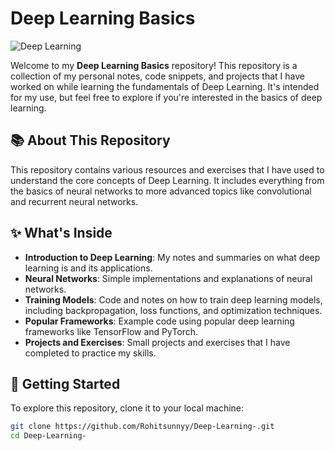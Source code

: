 # Deep Learning Basics

![Deep Learning](https://media.giphy.com/media/26tn33aiTi1jkl6H6/giphy.gif)

Welcome to my **Deep Learning Basics** repository! This repository is a collection of my personal notes, code snippets, and projects that I have worked on while learning the fundamentals of Deep Learning. It's intended for my use, but feel free to explore if you're interested in the basics of deep learning.

## 📚 About This Repository

This repository contains various resources and exercises that I have used to understand the core concepts of Deep Learning. It includes everything from the basics of neural networks to more advanced topics like convolutional and recurrent neural networks.

## ✨ What's Inside

- **Introduction to Deep Learning**: My notes and summaries on what deep learning is and its applications.
- **Neural Networks**: Simple implementations and explanations of neural networks.
- **Training Models**: Code and notes on how to train deep learning models, including backpropagation, loss functions, and optimization techniques.
- **Popular Frameworks**: Example code using popular deep learning frameworks like TensorFlow and PyTorch.
- **Projects and Exercises**: Small projects and exercises that I have completed to practice my skills.

## 🚀 Getting Started

To explore this repository, clone it to your local machine:

```bash
git clone https://github.com/Rohitsunnyy/Deep-Learning-.git
cd Deep-Learning-
